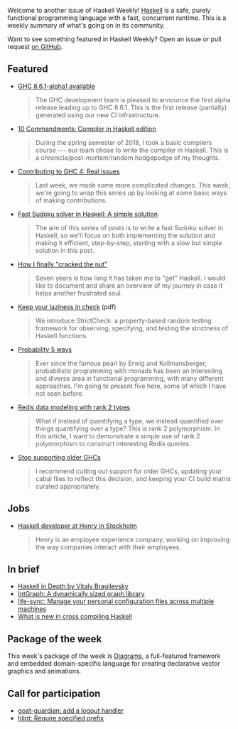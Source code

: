 Welcome to another issue of Haskell Weekly!
[Haskell](https://www.haskell.org) is a safe, purely functional programming language with a fast, concurrent runtime.
This is a weekly summary of what's going on in its community.

Want to see something featured in Haskell Weekly?
Open an issue or pull request [on GitHub](https://github.com/haskellweekly/haskellweekly.github.io).

## Featured

-   [GHC 8.6.1-alpha1 available](https://mail.haskell.org/pipermail/ghc-devs/2018-June/015970.html)

    > The GHC development team is pleased to announce the first alpha release leading up to GHC 8.6.1. This is the first release (partially) generated using our new CI infrastructure.

-   [10 Commandments: Compiler in Haskell edition](https://theindigamer.github.io/10-commandments-compiler-in-haskell-edition.html)

    > During the spring semester of 2018, I took a basic compilers course --- our team chose to write the compiler in Haskell. This is a chronicle/post-mortem/random hodgepodge of my thoughts.

-   [Contributing to GHC 4: Real issues](https://mmhaskell.com/blog/2018/7/2/contributing-to-ghc-4-real-issues)

    > Last week, we made some more complicated changes. This week, we're going to wrap this series up by looking at some basic ways of making contributions.

-   [Fast Sudoku solver in Haskell: A simple solution](https://abhinavsarkar.net/posts/fast-sudoku-solver-in-haskell-1/)

    > The aim of this series of posts is to write a fast Sudoku solver in Haskell, so we'll focus on both implementing the solution and making it efficient, step-by-step, starting with a slow but simple solution in this post.

-   [How I finally "cracked the nut"](https://np.reddit.com/r/haskell/comments/8uzmqt/how_i_finally_cracked_the_nut/)

    > Seven years is how long it has taken me to "get" Haskell. I would like to document and share an overview of my journey in case it helps another frustrated soul.

-   [Keep your laziness in check](http://very.science/pdf/StrictCheck_arxiv.pdf) (pdf)

    > We introduce StrictCheck: a property-based random testing framework for observing, specifying, and testing the strictness of Haskell functions.

-   [Probability 5 ways](https://doisinkidney.com/posts/2018-06-30-probability-5-ways.html)

    > Ever since the famous pearl by Erwig and Kollmansberger, probabilistic programming with monads has been an interesting and diverse area in functional programming, with many different approaches. I'm going to present five here, some of which I have not seen before.

-   [Redis data modeling with rank 2 types](https://identicalsnowflake.github.io/Rank2Modeling.html)

    > What if instead of quantifying a type, we instead quantified over things quantifying over a type? This is rank 2 polymorphism. In this article, I want to demonstrate a simple use of rank 2 polymorphism to construct interesting Redis queries.

-   [Stop supporting older GHCs](https://www.snoyman.com/blog/2018/07/stop-supporting-older-ghcs)

    > I recommend cutting out support for older GHCs, updating your cabal files to reflect this decision, and keeping your CI build matrix curated appropriately.

## Jobs

-   [Haskell developer at Henry in Stockholm](https://thehub.se/jobs/haskell-developer)

    > Henry is an employee experience company, working on improving the way companies interact with their employees.

## In brief

-   [Haskell in Depth by Vitaly Bragilevsky](https://np.reddit.com/r/haskell/comments/8uqd1x/haskell_in_depth_by_vitaly_bragilevsky/)
-   [IntGraph: A dynamically sized graph library](https://np.reddit.com/r/haskell/comments/8uppo2/my_first_hackage_library_intgraph_a_dynamically/)
-   [life-sync: Manage your personal configuration files across multiple machines](https://np.reddit.com/r/haskell/comments/8vsvjg/ann_lifesync_manage_your_personal_configuration/)
-   [What is new in cross compiling Haskell](https://medium.com/@zw3rk/what-is-new-in-cross-compiling-haskell-81aaf47f782)

## Package of the week

This week's package of the week is [Diagrams](https://hackage.haskell.org/package/diagrams-1.4),
a full-featured framework and embedded domain-specific language for creating declarative vector graphics and animations.

## Call for participation

-   [goat-guardian: add a logout handler](https://github.com/arow-oss/goat-guardian/issues/8)
-   [hlint: Require specified prefix](https://github.com/ndmitchell/hlint/issues/508)
